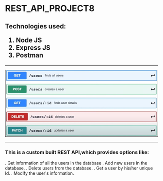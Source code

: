 # REST_API_PROJECT8

<h2>
Technologies used:

1) Node JS
2) Express JS
3) Postman
  
</h2>
<hr>

<p align="center">
  <img src="REST_API_pic.jpg"/>
</p>

<hr>

<h3>This is a custom built REST API,which provides options like:</h3>

. Get information of all the users in the database 
. Add new users in the database.
. Delete users from the database.
. Get a user by his/her unique Id.
. Modify the user's information.
